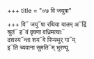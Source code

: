 +++
title = "०७ वि जयुषा"

+++
वि᳓ जयु᳓षा रथिया यातम् अ᳓द्रिं  
श्रुतं᳓ ह᳓वं वृषणा वध्रिमत्याः᳓  
दशस्य᳓न्ता शय᳓वे पिप्यथुर् गा᳓म्  
इ᳓ति च्यवाना सुमति᳓म् भुरण्यू